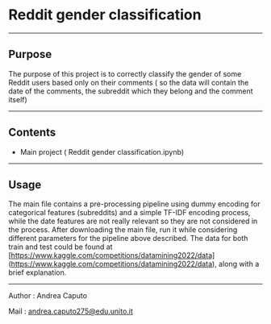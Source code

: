 # Reddit gender classification
---

## Purpose

  The purpose of this project is to correctly classify the gender of some Reddit users based 
  only on their comments ( so the data will contain the date of the comments, the
  subreddit which they belong and the comment itself)

---           

## Contents 

  - Main project ( Reddit gender classification.ipynb) 

---

## Usage

  The main file contains a pre-processing pipeline using dummy encoding for categorical features (subreddits)
  and a simple TF-IDF encoding process, while the date features are not really relevant so they are not considered
  in the process. After downloading the main file, run it while considering different parameters for the
  pipeline above described.
  The data for both train and test could be found at [https://www.kaggle.com/competitions/datamining2022/data] 
  (https://www.kaggle.com/competitions/datamining2022/data), along with a brief explanation.

---

Author : Andrea Caputo

Mail : andrea.caputo275@edu.unito.it
